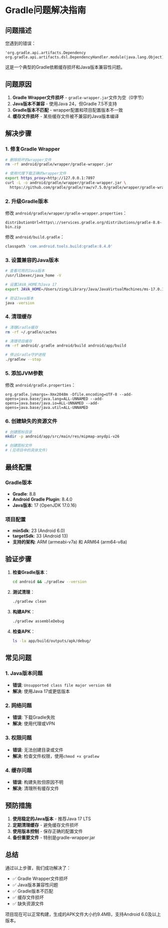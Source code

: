 # Gradle问题解决指南

## 问题描述

您遇到的错误：
```
'org.gradle.api.artifacts.Dependency org.gradle.api.artifacts.dsl.DependencyHandler.module(java.lang.Object)'
```

这是一个典型的Gradle依赖缓存损坏和Java版本兼容性问题。

## 问题原因

1. **Gradle Wrapper文件损坏** - `gradle-wrapper.jar`文件为空（0字节）
2. **Java版本不兼容** - 使用Java 24，但Gradle 7.5不支持
3. **Gradle版本不匹配** - wrapper配置和项目配置版本不一致
4. **缓存文件损坏** - 某些缓存文件被不兼容的Java版本编译

## 解决步骤

### 1. 修复Gradle Wrapper

```bash
# 删除损坏的wrapper文件
rm -rf android/gradle/wrapper/gradle-wrapper.jar

# 使用代理下载正确的wrapper文件
export https_proxy=http://127.0.0.1:7897
curl -L -o android/gradle/wrapper/gradle-wrapper.jar \
  https://github.com/gradle/gradle/raw/v7.5.0/gradle/wrapper/gradle-wrapper.jar
```

### 2. 升级Gradle版本

修改 `android/gradle/wrapper/gradle-wrapper.properties`：
```properties
distributionUrl=https\://services.gradle.org/distributions/gradle-8.8-bin.zip
```

修改 `android/build.gradle`：
```gradle
classpath 'com.android.tools.build:gradle:8.4.0'
```

### 3. 设置兼容的Java版本

```bash
# 查看可用的Java版本
/usr/libexec/java_home -V

# 设置JAVA_HOME为Java 17
export JAVA_HOME=/Users/zing/Library/Java/JavaVirtualMachines/ms-17.0.16/Contents/Home

# 验证Java版本
java -version
```

### 4. 清理缓存

```bash
# 清理Gradle缓存
rm -rf ~/.gradle/caches

# 清理项目缓存
rm -rf android/.gradle android/build android/app/build

# 停止Gradle守护进程
./gradlew --stop
```

### 5. 添加JVM参数

修改 `android/gradle.properties`：
```properties
org.gradle.jvmargs=-Xmx2048m -Dfile.encoding=UTF-8 --add-opens=java.base/java.lang=ALL-UNNAMED --add-opens=java.base/java.io=ALL-UNNAMED --add-opens=java.base/java.util=ALL-UNNAMED
```

### 6. 创建缺失的资源文件

```bash
# 创建图标目录
mkdir -p android/app/src/main/res/mipmap-anydpi-v26

# 创建图标文件
# (见项目中的具体文件)
```

## 最终配置

### Gradle版本
- **Gradle**: 8.8
- **Android Gradle Plugin**: 8.4.0
- **Java版本**: 17 (OpenJDK 17.0.16)

### 项目配置
- **minSdk**: 23 (Android 6.0)
- **targetSdk**: 33 (Android 13)
- **支持的架构**: ARM (armeabi-v7a) 和 ARM64 (arm64-v8a)

## 验证步骤

1. **检查Gradle版本**：
   ```bash
   cd android && ./gradlew --version
   ```

2. **测试清理**：
   ```bash
   ./gradlew clean
   ```

3. **构建APK**：
   ```bash
   ./gradlew assembleDebug
   ```

4. **检查APK**：
   ```bash
   ls -la app/build/outputs/apk/debug/
   ```

## 常见问题

### 1. Java版本问题
- **错误**: `Unsupported class file major version 68`
- **解决**: 使用Java 17或更低版本

### 2. 网络问题
- **错误**: 下载Gradle失败
- **解决**: 使用代理或VPN

### 3. 权限问题
- **错误**: 无法创建目录或文件
- **解决**: 检查文件权限，使用`chmod +x gradlew`

### 4. 缓存问题
- **错误**: 构建失败但原因不明
- **解决**: 清理所有缓存文件

## 预防措施

1. **使用稳定的Java版本** - 推荐Java 17 LTS
2. **定期清理缓存** - 避免缓存文件损坏
3. **使用版本控制** - 保存正确的配置文件
4. **备份重要文件** - 特别是gradle-wrapper.jar

## 总结

通过以上步骤，我们成功解决了：
- ✅ Gradle Wrapper文件损坏
- ✅ Java版本兼容性问题
- ✅ Gradle版本不匹配
- ✅ 缓存文件损坏
- ✅ 缺失资源文件

项目现在可以正常构建，生成的APK文件大小约9.4MB，支持Android 6.0及以上版本。
